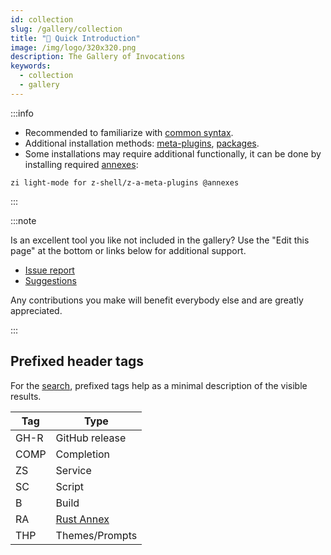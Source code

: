 ```yaml
---
id: collection
slug: /gallery/collection
title: "🔺 Quick Introduction"
image: /img/logo/320x320.png
description: The Gallery of Invocations
keywords:
  - collection
  - gallery
---
```


<!-- @format -->

:::info

- Recommended to familiarize with [common syntax][common-syntax].
- Additional installation methods: [meta-plugins](/ecosystem/annexes/meta-plugins), [packages][].
- Some installations may require additional functionally, it can be done by installing required [annexes][]:

```shell
zi light-mode for z-shell/z-a-meta-plugins @annexes
```

:::

:::note

Is an excellent tool you like not included in the gallery? Use the "Edit this page" at the bottom or links below for additional support.

- [Issue report][issues]
- [Suggestions][suggestions]

Any contributions you make will benefit everybody else and are greatly appreciated.

:::

## Prefixed header tags

For the [search][search], prefixed tags help as a minimal description of the visible results.

| Tag  | Type               |
| ---- | ------------------ |
| GH-R | GitHub release     |
| COMP | Completion         |
| ZS   | Service            |
| SC   | Script             |
| B    | Build              |
| RA   | [Rust Annex][rust] |
| THP  | Themes/Prompts     |

<!-- end-of-file -->
<!-- links -->

[annexes]: /ecosystem/annexes/overview
[rust]: /ecosystem/annexes/rust
[packages]: /ecosystem/packages/synopsis
[issues]: https://github.com/z-shell/zi/issues/new/choose
[suggestions]: https://github.com/orgs/z-shell/discussions/new
[search]: /search/?q=GH-R
[common-syntax]: /docs/guides/syntax/common
